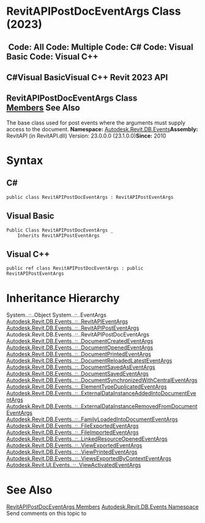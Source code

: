 # RevitAPIPostDocEventArgs Class (2023)

﻿
 Code: All Code: Multiple Code: C# Code: Visual Basic Code: Visual C++   
---  
C#Visual BasicVisual C++
Revit 2023 API  
---  
RevitAPIPostDocEventArgs Class  
[Members](491d43a0-806c-6fc9-fb1e-28fbe1903394.md "RevitAPIPostDocEventArgs Members") See Also  
---  
The base class used for post events where the arguments must supply access to the document. 
**Namespace:** [Autodesk.Revit.DB.Events](b86712d6-83b3-e044-8016-f9881ecd3800.md "Autodesk.Revit.DB.Events Namespace")**Assembly:** RevitAPI (in RevitAPI.dll) Version: 23.0.0.0 (23.1.0.0)**Since:** 2010 
# Syntax
C#  
---  
```text
public class RevitAPIPostDocEventArgs : RevitAPIPostEventArgs
```
  
Visual Basic  
---  
```text
Public Class RevitAPIPostDocEventArgs _
	Inherits RevitAPIPostEventArgs
```
  
Visual C++  
---  
```text
public ref class RevitAPIPostDocEventArgs : public RevitAPIPostEventArgs
```
  
# Inheritance Hierarchy
System..::..Object System..::..EventArgs [Autodesk.Revit.DB.Events..::..RevitAPIEventArgs](7c98499c-e345-cfda-ef89-48eccd3c9992.md "RevitAPIEventArgs Class") [Autodesk.Revit.DB.Events..::..RevitAPIPostEventArgs](93554f52-0145-3454-5697-3f1015e46434.md "RevitAPIPostEventArgs Class") Autodesk.Revit.DB.Events..::..RevitAPIPostDocEventArgs [Autodesk.Revit.DB.Events..::..DocumentCreatedEventArgs](bd300a6c-382a-60f0-a8b4-eae4a8368bf9.md "DocumentCreatedEventArgs Class") [Autodesk.Revit.DB.Events..::..DocumentOpenedEventArgs](0c6c3227-ecad-6a5f-c1b1-d08745360637.md "DocumentOpenedEventArgs Class") [Autodesk.Revit.DB.Events..::..DocumentPrintedEventArgs](12e3944c-0c43-8c08-d3d0-15828d9a6337.md "DocumentPrintedEventArgs Class") [Autodesk.Revit.DB.Events..::..DocumentReloadedLatestEventArgs](0e00db2f-a160-8922-e993-346a9040bc5d.md "DocumentReloadedLatestEventArgs Class") [Autodesk.Revit.DB.Events..::..DocumentSavedAsEventArgs](6ac311cc-14e9-639f-a8d7-e321927e0c14.md "DocumentSavedAsEventArgs Class") [Autodesk.Revit.DB.Events..::..DocumentSavedEventArgs](7bcc6ea7-4e7e-588b-232d-ed94d70d2c5e.md "DocumentSavedEventArgs Class") [Autodesk.Revit.DB.Events..::..DocumentSynchronizedWithCentralEventArgs](ff0bae6e-c1b8-7b7a-cbc9-3b419b7b0c48.md "DocumentSynchronizedWithCentralEventArgs Class") [Autodesk.Revit.DB.Events..::..ElementTypeDuplicatedEventArgs](7ec2ef50-ea02-2e47-a854-490d00285cd1.md "ElementTypeDuplicatedEventArgs Class") [Autodesk.Revit.DB.Events..::..ExternalDataInstanceAddedIntoDocumentEventArgs](b93d3383-21af-d252-06ff-9d0ed7f75ea9.md "ExternalDataInstanceAddedIntoDocumentEventArgs Class") [Autodesk.Revit.DB.Events..::..ExternalDataInstanceRemovedFromDocumentEventArgs](471c4688-8595-9ef9-db74-eccd12ae44a4.md "ExternalDataInstanceRemovedFromDocumentEventArgs Class") [Autodesk.Revit.DB.Events..::..FamilyLoadedIntoDocumentEventArgs](a63d4c02-fc75-445b-edf5-d9068465fb1a.md "FamilyLoadedIntoDocumentEventArgs Class") [Autodesk.Revit.DB.Events..::..FileExportedEventArgs](8f668506-1f9b-0282-f6df-66428891ad3b.md "FileExportedEventArgs Class") [Autodesk.Revit.DB.Events..::..FileImportedEventArgs](87f5b053-2c42-7b57-a58d-4b2489f461cc.md "FileImportedEventArgs Class") [Autodesk.Revit.DB.Events..::..LinkedResourceOpenedEventArgs](4d82ed63-8fd2-71a9-52e8-4695ab299b1b.md "LinkedResourceOpenedEventArgs Class") [Autodesk.Revit.DB.Events..::..ViewExportedEventArgs](d0e95c70-c5f4-8b12-2f7a-5279ba667948.md "ViewExportedEventArgs Class") [Autodesk.Revit.DB.Events..::..ViewPrintedEventArgs](8d683cd4-c19b-034f-8b42-653b024e7aa4.md "ViewPrintedEventArgs Class") [Autodesk.Revit.DB.Events..::..ViewsExportedByContextEventArgs](141e1a8c-7675-bb1f-fe54-eaf00b2bd75b.md "ViewsExportedByContextEventArgs Class") [Autodesk.Revit.UI.Events..::..ViewActivatedEventArgs](3c54cedc-bdbd-fb2c-2250-cb7387a5c3d4.md "ViewActivatedEventArgs Class")
# See Also
[RevitAPIPostDocEventArgs Members](491d43a0-806c-6fc9-fb1e-28fbe1903394.md "RevitAPIPostDocEventArgs Members")
[Autodesk.Revit.DB.Events Namespace](b86712d6-83b3-e044-8016-f9881ecd3800.md "Autodesk.Revit.DB.Events Namespace")
Send comments on this topic to 